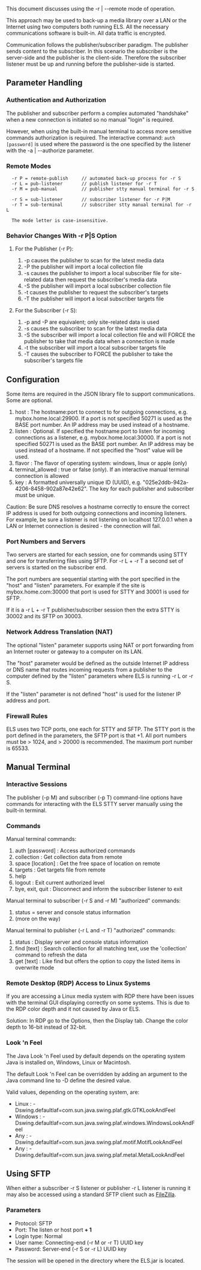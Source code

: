 This document discusses using the -r | --remote mode of operation.

This approach may be used to back-up a media library over a LAN or
the Internet using two computers both running ELS. All the necessary
communications software is built-in. All data traffic is encrypted.

Communication follows the publisher/subscriber paradigm. The publisher
sends content to the subscriber. In this scenario the subscriber is the
server-side and the publisher is the client-side. Therefore the
subscriber listener must be up and running before the publisher-side is
started.

## Parameter Handling

### Authentication and Authorization

The publisher and subscriber perform a complex automated "handshake"
when a new connection is initiated so no manual "login" is required.

However, when using the built-in manual terminal to access more 
sensitive commands authorization is required. The interactive command:
```auth [password]``` is used where the password is the one specified by the 
listener with the -a | --authorize parameter.

### Remote Modes

```
  -r P = remote-publish     // automated back-up process for -r S
  -r L = pub-listener       // publish listener for -r T
  -r M = pub-manual         // publisher stty manual terminal for -r S

  -r S = sub-listener       // subscriber listener for -r P|M
  -r T = sub-terminal       // subscriber stty manual terminal for -r L

  The mode letter is case-insensitive.
```

### Behavior Changes With -r P|S Option

 1. For the Publisher (-r P):
    1. -p causes the publisher to scan for the latest media data
    2. -P the publisher will import a local collection file
    3. -s causes the publisher to import a local subscriber file
       for site-related data then request the subscriber's media data
    4. -S the publisher will import a local subscriber collection file
    5. -t causes the publisher to request the subscriber's targets
    6. -T the publisher will import a local subscriber targets file

 2. For the Subscriber (-r S):
    1. -p and -P are equivalent; only site-related data is used
    2. -s causes the subscriber to scan for the latest media data
    3. -S the subscriber will import a local collection file
       and will FORCE the publisher to take that media data
       when a connection is made
    4. -t the subscriber will import a local subscriber targets file
    5. -T causes the subscriber to FORCE the publisher to take the 
       subscriber's targets file

## Configuration

Some items are required in the JSON library file to support 
communications. Some are optional. 

 1. host : The hostname:port to connect to for outgoing connections,
    e.g. mybox.home.local:29900. If a port is not specified 50271 is
    used as the BASE port number. An IP address may be used instead
    of a hostname.    
 2. listen : Optional. If specified the hostname:port to listen for
    incoming connections as a listener, e.g. mybox.home.local:30000.
    If a port is not specified 50271 is used as the BASE port number.
    An IP address may be used instead of a hostname. If not specified
    the "host" value will be used.
 3. flavor : The flavor of operating system: windows, linux or apple (only)
 4. terminal_allowed : true or false (only). If an interactive manual
    terminal connection is allowed
 5. key : A formatted universally unique ID (UUID), e.g. 
    "025e2ddb-942a-4206-8458-902a87e42e62". The key for each publisher
    and subscriber must be unique.

Caution: Be sure DNS resolves a hostname correctly to ensure the correct
IP address is used for both outgoing connections and incoming listeners.
For example, be sure a listener is not listening on localhost 127.0.0.1
when a LAN or Internet connection is desired - the connection will fail.

### Port Numbers and Servers

Two servers are started for each session, one for commands using STTY
and one for transferring files using SFTP. For -r L + -r T a second set
of servers is started on the subscriber end.

The port numbers are sequential starting with the port specified in the
"host" and "listen" parameters. For example if the site is mybox.home.com:30000 that
port is used for STTY and 30001 is used for SFTP.

If it is a -r L + -r T publisher/subscriber session then the extra
STTY is 30002 and its SFTP on 30003.

### Network Address Translation (NAT)

The optional "listen" parameter supports using NAT or port forwarding
from an Internet router or gateway to a computer on its LAN.

The "host" parameter would be defined as the outside Internet IP address
or DNS name that routes incoming requests from a publisher to the computer
defined by the "listen" parameters where ELS is running -r L or -r S.

If the "listen" parameter is not defined "host" is used for the listener
IP address and port.

### Firewall Rules

ELS uses two TCP ports, one each for STTY and SFTP. The STTY port
is the port defined in the parameters, the SFTP port is that +1.
All port numbers must be > 1024, and > 20000 is recommended. The
maximum port number is 65533.

## Manual Terminal

### Interactive Sessions

The publisher (-p M) and subscriber (-p T) command-line options have
commands for interacting with the ELS STTY server manually using the
built-in terminal.

### Commands

Manual terminal commands:

 1. auth [password] : Access authorized commands
 2. collection : Get collection data from remote
 3. space [location] : Get the free space of location on remote
 4. targets : Get targets file from remote
 5. help
 6. logout : Exit current authorized level
 7. bye, exit, quit : Disconnect and inform the subscriber listener to exit

Manual terminal to subscriber (-r S and -r M) "authorized" commands:
 1. status = server and console status information
 2. (more on the way)

Manual terminal to publisher (-r L and -r T) "authorized" commands:
 1. status : Display server and console status information
 2. find [text] : Search collection for all matching text, use the
 'collection' command to refresh the data
 3. get [text] : Like find but offers the option to copy the
 listed items in overwrite mode

### Remote Desktop (RDP) Access to Linux Systems

If you are accessing a Linux media system with RDP there have been 
issues with the terminal GUI displaying correctly on some systems. This 
is due to the RDP color depth and it not caused by Java or ELS. 

Solution: In RDP go to the Options, then the Display tab. Change the color
depth to 16-bit instead of 32-bit.

### Look 'n Feel

The Java Look 'n Feel used by default depends on the operating system
Java is installed on, Windows, Linux or Macintosh.

The default Look 'n Feel can be overridden by adding an argument to
the Java command line to -D define the desired value.

Valid values, depending on the operating system, are:
 * Linux : -Dswing.defaultlaf=com.sun.java.swing.plaf.gtk.GTKLookAndFeel
 * Windows : -Dswing.defaultlaf=com.sun.java.swing.plaf.windows.WindowsLookAndFeel
 * Any : -Dswing.defaultlaf=com.sun.java.swing.plaf.motif.MotifLookAndFeel
 * Any : -Dswing.defaultlaf=com.sun.java.swing.plaf.metal.MetalLookAndFeel

## Using SFTP

When either a subscriber -r S listener or publisher -r L listener is
running it may also be accessed using a standard SFTP client such as
[FileZilla](https://filezilla-project.org/).

### Parameters

 * Protocol: SFTP 
 * Port: The listen or host port **+ 1**
 * Login type: Normal
 * User name: Connecting-end (-r M or -r T) UUID key
 * Password: Server-end (-r S or -r L) UUID key

The session will be opened in the directory where the ELS.jar is located.

